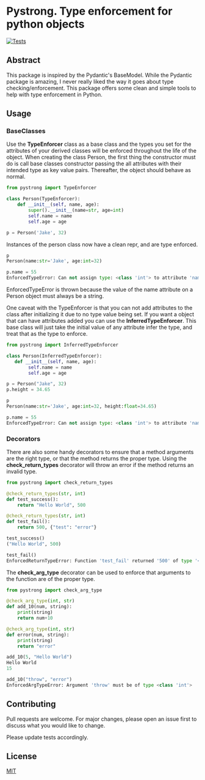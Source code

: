 # Pystrong. Type enforcement for python objects

[![Tests](https://github.com/hyptocrypto/Pystrong/actions/workflows/tests.yml/badge.svg)](https://github.com/hyptocrypto/Pystrong/actions/workflows/tests.yml)

## Abstract
This package is inspired by the Pydantic's BaseModel. While the Pydantic package is amazing, I never really liked the way it goes about type checking/enforcement. This package offers some clean and simple tools to help with type enforcement in Python.

## Usage

### BaseClasses
Use the <b>TypeEnforcer</b> class as a base class and the types you set for the attributes of your derived classes will be enforced throughout the life of the object.
When creating the class Person, the first thing the constructor must do is call base classes constructor passing the all attributes with their intended type as key value pairs. Thereafter, the object should behave as normal.
```python
from pystrong import TypeEnforcer

class Person(TypeEnforcer):
    def __init__(self, name, age):
        super().__init__(name=str, age=int)
        self.name = name
        self.age = age

p = Person('Jake', 32)
```
Instances of the person class now have a clean repr, and are type enforced. 
```python
p
Person(name:str='Jake', age:int=32)

p.name = 55
EnforcedTypeError: Can not assign type: <class 'int'> to attribute 'name'. Must be of type: <class 'str'>
```
EnforcedTypeError is thrown because the value of the name attribute on a Person object must always be a string.

One caveat with the TypeEnforcer is that you can not add attributes to the class after initializing it due to no type value being set. If you want a object that can have attributes added you can use the <b>InferredTypeEnforcer</b>. This base class will just take the initial value of any attribute infer the type, and treat that as the type to enforce. 
```python 
from pystrong import InferredTypeEnforcer

class Person(InferredTypeEnforcer):
   def __init__(self, name, age):
        self.name = name
        self.age = age

p = Person("Jake", 32)
p.height = 34.65

p
Person(name:str='Jake', age:int=32, height:float=34.65)

p.name = 55
EnforcedTypeError: Can not assign type: <class 'int'> to attribute 'name'. Must be of type: <class 'str'>
```
### Decorators
There are also some handy decorators to ensure that a method arguments are the right type, or that the method returns the proper type. Using the <b>check_return_types</b> decorator will throw an error if the method returns an invalid type.
```python
from pystrong import check_return_types

@check_return_types(str, int)
def test_success():
    return "Hello World", 500

@check_return_types(str, int)
def test_fail():
    return 500, {"test": "error"}

test_success()
("Hello World", 500)

test_fail()
EnforcedReturnTypeError: Function 'test_fail' returned '500' of type '<class 'int'>'. Expected return type is '<class 'str'>'.
```
The <b>check_arg_type</b> decorator can be used to enforce that arguments to the function are of the proper type.
```python
from pystrong import check_arg_type

@check_arg_type(int, str)
def add_10(num, string):
    print(string)
    return num+10

@check_arg_type(int, str)
def error(num, string):
    print(string)
    return "error"

add_10(5, "Hello World")
Hello World
15

add_10("throw", "error")
EnforcedArgTypeError: Argument 'throw' must be of type <class 'int'>
```


## Contributing
Pull requests are welcome. For major changes, please open an issue first to discuss what you would like to change.

Please update tests accordingly. 

## License
[MIT](https://choosealicense.com/licenses/mit/)

